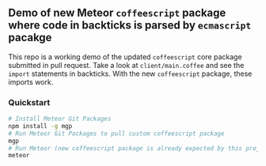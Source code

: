 ## Demo of new Meteor `coffeescript` package where code in backticks is parsed by `ecmascript` pacakge

This repo is a working demo of the updated `coffeescript` core package submitted in pull request. Take a look at `client/main.coffee` and see the `import` statements in backticks. With the new `coffeescript` package, these imports work.

### Quickstart

```bash
# Install Meteor Git Packages
npm install -g mgp
# Run Meteor Git Packages to pull custom coffeescript package
mgp
# Run Meteor (new coffeescript package is already expected by this project)
meteor
```